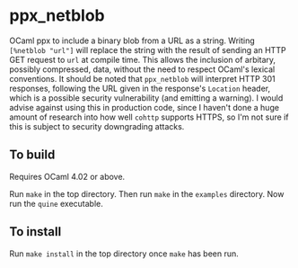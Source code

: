 ppx_netblob
========

OCaml ppx to include a binary blob from a URL as a string. Writing `[%netblob
"url"]` will replace the string with the result of sending an HTTP GET
request to `url` at compile time. This allows the inclusion of arbitary,
possibly compressed, data, without the need to respect OCaml's lexical
conventions. It should be noted that `ppx_netblob` will interpret HTTP 301
responses, following the URL given in the response's `Location` header, which
is a possible security vulnerability (and emitting a warning). I would advise
against using this in production code, since I haven't done a huge amount of
research into how well `cohttp` supports HTTPS, so I'm not sure if this is
subject to security downgrading attacks.

To build
--------

Requires OCaml 4.02 or above.

Run `make` in the top directory. Then run `make` in the `examples` directory.
Now run the `quine` executable.

To install
----------

Run `make install` in the top directory once `make` has been run.
